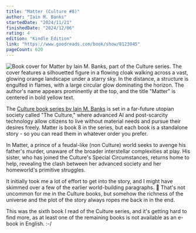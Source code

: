 ```yaml
---
title: "Matter (Culture #8)"
author: "Iain M. Banks"
startedDate: "2024/11/21"
finishedDate: "2024/12/06"
rating: 4
edition: "Kindle Edition"
link: "https://www.goodreads.com/book/show/8123045"
pageCount: 620
---
```


![Book cover for Matter by Iain M. Banks, part of the Culture series. The cover features a silhouetted figure in a flowing cloak walking across a vast, glowing orange landscape under a starry sky. In the distance, a structure is engulfed in flames, with a large circular glow dominating the horizon. The author's name appears prominently at the top, and the title "Matter" is centered in bold yellow text.](https://images-na.ssl-images-amazon.com/images/S/compressed.photo.goodreads.com/books/1622022955i/8123045.jpg)

The [Culture book series by Iain M. Banks](https://www.goodreads.com/series/49118-culture) is set in a far-future utopian society called "The Culture," where advanced AI and post-scarcity technology allow citizens to live without material needs and pursue their desires freely. Matter is book 8 in the series, but each book is a standalone story - so you can read them in whatever order you prefer.  

In Matter, a prince of a feudal-like (non Culture) world seeks to avenge his father's murder, unaware of the broader interstellar complexities at play. His sister, who has joined the Culture's Special Circumstances, returns home to help, revealing the clash between her advanced society and her homeworld's primitive struggles.

It initially took me a lot of effort to get into the story, and I might have skimmed over a few of the earlier world-building paragraphs.  🙊 That's not uncommon for me in the Culture books, but somehow the richness of the universe and the plot of the story always ropes me back in in the end.

This was the sixth book I read of the Culture series, and it's getting hard to find more, as at least one of the remaining books is not available as an e-book in English. :-/
